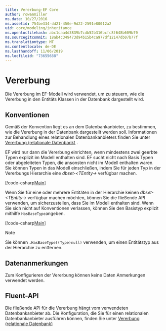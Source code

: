 ```yaml
---
title: Vererbung-EF Core
author: rowanmiller
ms.date: 10/27/2016
ms.assetid: 754be334-dd21-450e-9d22-2591e80012a2
uid: core/modeling/inheritance
ms.openlocfilehash: abc1caa4d3839b7cdb52b316bcfc8f648b609b70
ms.sourcegitcommit: 18ab4c349473d94b15b4ca977df12147db07b77f
ms.translationtype: MT
ms.contentlocale: de-DE
ms.lasthandoff: 11/06/2019
ms.locfileid: "73655688"
---
```

# <a name="inheritance"></a>Vererbung

Die Vererbung im EF-Modell wird verwendet, um zu steuern, wie die Vererbung in den Entitäts Klassen in der Datenbank dargestellt wird.

## <a name="conventions"></a>Konventionen

Gemäß der Konvention liegt es an dem Datenbankanbieter, zu bestimmen, wie die Vererbung in der Datenbank dargestellt werden soll. Informationen zur Behandlung eines relationalen Datenbankanbieters finden Sie unter [Vererbung (relationale Datenbank)](relational/inheritance.md) .

EF wird nur dann die Vererbung einrichten, wenn mindestens zwei geerbte Typen explizit im Modell enthalten sind. EF sucht nicht nach Basis Typen oder abgeleiteten Typen, die ansonsten nicht im Modell enthalten waren. Sie können Typen in das Modell einschließen, indem Sie für jeden Typ in der Vererbungs Hierarchie eine *dbset-\<TEntity->* verfügbar machen.

[!code-csharp[Main](../../../samples/core/Modeling/Conventions/InheritanceDbSets.cs?highlight=3-4&name=Model)]

Wenn Sie für eine oder mehrere Entitäten in der Hierarchie keinen *dbset-\<TEntity->* verfügbar machen möchten, können Sie die fließende API verwenden, um sicherzustellen, dass Sie im Modell enthalten sind.
Wenn Sie sich nicht auf Konventionen verlassen, können Sie den Basistyp explizit mithilfe `HasBaseType`angeben.

[!code-csharp[Main](../../../samples/core/Modeling/Conventions/InheritanceModelBuilder.cs?highlight=7&name=Context)]

> [!NOTE]
> Sie können `.HasBaseType((Type)null)` verwenden, um einen Entitätstyp aus der Hierarchie zu entfernen.

## <a name="data-annotations"></a>Datenanmerkungen

Zum Konfigurieren der Vererbung können keine Daten Anmerkungen verwendet werden.

## <a name="fluent-api"></a>Fluent-API

Die fließende API für die Vererbung hängt vom verwendeten Datenbankanbieter ab. Die Konfiguration, die Sie für einen relationalen Datenbankanbieter ausführen können, finden Sie unter [Vererbung (relationale Datenbank)](relational/inheritance.md)
